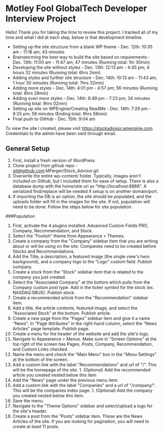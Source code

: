 # Motley Fool GlobalTech Developer Interview Project
Hello! Thank you for taking the time to review this project. I tracked all of my time and what I did at each step, below is that development timeline.
* Setting up the site structure from a blank WP theme - Dec. 12th: 10:35 am - 11:18 am; 43 minutes
* Brainstorming the best way to build the site based on requirements - Dec. 13th: 11:00 am - 11:47 am; 47 minutes (Running total: 1hr 30min)
* Developing the site without styles - Dec. 13th: 12:13 pm - 4:45 pm; 4 hours 32 minutes (Running total: 6hrs 2min)
* Adding styles and further site structure - Dec. 14th: 10:13 am - 11:43 am; 1 hour 30 minutes (Running total:  7hrs 32min)
* Adding more styles - Dec. 14th: 4:01 pm - 4:57 pm; 56 minutes (Running total:  8hrs 28min)
* Adding _even more_ styles - Dec. 14th: 6:49 pm - 7:23 pm; 34 minutes (Running total:  9hrs 02min)
* Setting up site on WPEngine/Creating ReadMe - Dec. 14th: 7:29 pm - 8:25 pm; 58 minutes (Ending total: 9hrs 58min)
* Final push to GitHub - Dec. 15th: 9:04 am

To view the site I created, please visit https://stockadvisor.wpengine.com. Credentials to the admin have been sent through email.

## General Setup
1. First, install a fresh version of WordPress
2. Clone project from github repo - git@github.com:MFerger/Stock_Advisor.git
3. Overwrite the entire wp-content/ folder. Typically, images aren't included on Github, but I included them for ease of setup. There is also a database dump with the home/site url as "http://localhost:8888". A serialized find/replace will be needed if setup is on another domain/port.
4. If importing the DB is an option, the site should be populated, and the uploads folder will fill in the images for the site. If not, population will need to be done. Follow the steps below for site population.

###Population
1. First, activate the 4 plugins installed. Advanced Custom Fields PRO, Company, Recommendation, and Stock.
2. Select the "Foolish" theme from Appearance > Themes.
2. Create a company from the "Company" sidebar item that you are writing about or will be using on the site. Companies need to be created before Stocks and Recommendations.
  1. Add the Title, a description, a featured image (the single view's hero background), and a company logo to the "Logo" custom field. Publish company.
3. Create a stock from the "Stock" sidebar item that is related to the company you just created.
  1. Select the "Associated Company" at the bottom which pulls from the Company custom post type. Add in the ticker symbol for the stock (ex. NASDAQ:SBUX). Publish stock.
4. Create a recommended article from the "Recommendation" sidebar item.
  1. Add a title, the article contents, featured image, and select the "Associated Stock" at the bottom. Publish article.
5. Create a new page from the "Pages" sidebar item and give it a name "News". In "Page Attributes" in the right-hand column, select the "News Articles" page template. Publish page.
6. Create a menu for the header of the website and add the site's logo.
  1. Navigate to Appearance > Menus. Make sure in "Screen Options" at the top right of the screen has Pages, Posts, Company, Recommendation, and Custom Links checked.
  2. Name the menu and check the "Main Menu" box in the "Menu Settings" at the bottom of the screen.
  3. Add a custom link with the label "Recommendations" and url of "/". This will be the homepage of the site.
    1. (Optional) Add the recommended article you created nested below this item
  4. Add the "News" page under the previous menu item.
  5. Add a custom link with the label "Companies" and a url of "/company/". This will be the companies index page.
    1. (Optional) Add the company you created nested below this item.
  6. Save the menu.
7. Navigate to the "Theme Options" sidebar and select/upload a logo for the site's header.
8. Create a post from the "Posts" sidebar item. These are the News Articles of the site. If you are looking for pagination, you will need to create at least 11 posts.
